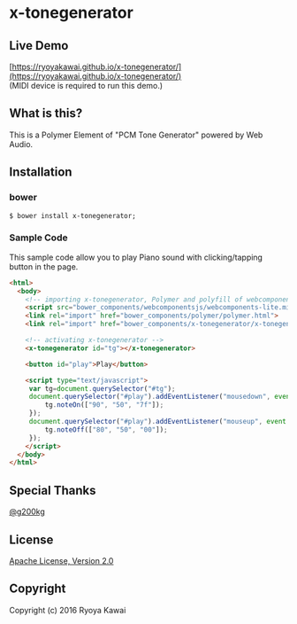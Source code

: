 # x-tonegenerator
## Live Demo
[https://ryoyakawai.github.io/x-tonegenerator/](https://ryoyakawai.github.io/x-tonegenerator/)  
(MIDI device is required to run this demo.)

## What is this?
This is a Polymer Element of "PCM Tone Generator" powered by Web Audio.

## Installation
### bower
```shell
$ bower install x-tonegenerator;
```
### Sample Code
This sample code allow you to play Piano sound with clicking/tapping button in the page.
```html
<html>
  <body>
    <!-- importing x-tonegenerator, Polymer and polyfill of webcomponents -->
    <script src="bower_components/webcomponentsjs/webcomponents-lite.min.js"></script>
    <link rel="import" href="bower_components/polymer/polymer.html">
    <link rel="import" href="bower_components/x-tonegenerator/x-tonegenerator.html" >

    <!-- activating x-tonegenerator -->
    <x-tonegenerator id="tg"></x-tonegenerator>

    <button id="play">Play</button>

    <script type="text/javascript">
     var tg=document.querySelector("#tg");
     document.querySelector("#play").addEventListener("mousedown", event => {
         tg.noteOn(["90", "50", "7f"]);
     });
     document.querySelector("#play").addEventListener("mouseup", event => {
         tg.noteOff(["80", "50", "00"]);
     });
    </script>
  </body>
</html>
```


## Special Thanks
[@g200kg](https://twitter.com/g200kg)

## License
[Apache License, Version 2.0](http://www.apache.org/licenses/LICENSE-2.0)

## Copyright
Copyright (c) 2016 Ryoya Kawai
